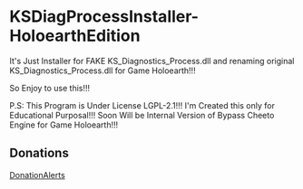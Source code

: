 # KSDiagProcessInstaller-HoloearthEdition
It's Just Installer for FAKE KS_Diagnostics_Process.dll and renaming original KS_Diagnostics_Process.dll for Game Holoearth!!!

So Enjoy to use this!!!

P.S: This Program is Under License LGPL-2.1!!! I'm Created this only for Educational Purposal!!! Soon Will be Internal Version of Bypass Cheeto Engine for Game Holoearth!!!

## Donations

[DonationAlerts](https://donationalerts.com/r/rikkomatsumato)
